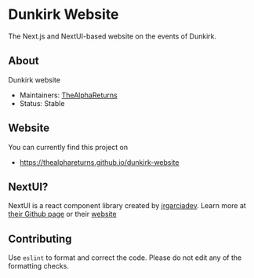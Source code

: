 # Dunkirk Website

The Next.js and NextUI-based website on the events of Dunkirk.

## About

Dunkirk website

- Maintainers: [TheAlphaReturns](https://github.com/TheAlphaReturns)
- Status: Stable

## Website

You can currently find this project on

- https://thealphareturns.github.io/dunkirk-website

## NextUI?

NextUI is a react component library created by [jrgarciadev](https://github.com/jrgarciadev).
Learn more at [their Github page](https://github.com/nextui-org/nextui) or their [website](https://nextui.org)

## Contributing

Use `eslint` to format and correct the code. Please do not edit any of the formatting checks.
